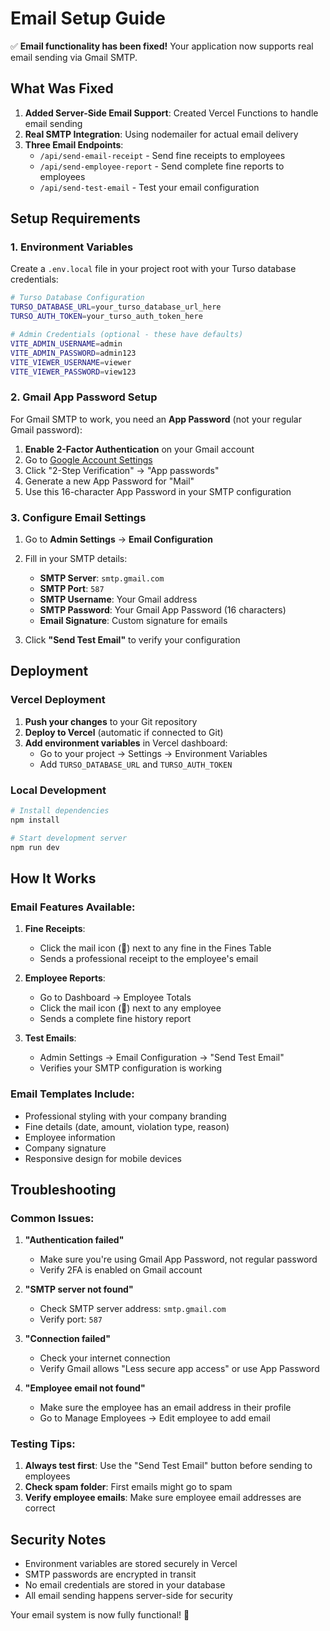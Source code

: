 # Email Setup Guide

✅ **Email functionality has been fixed!** Your application now supports real email sending via Gmail SMTP.

## What Was Fixed

1. **Added Server-Side Email Support**: Created Vercel Functions to handle email sending
2. **Real SMTP Integration**: Using nodemailer for actual email delivery
3. **Three Email Endpoints**:
   - `/api/send-email-receipt` - Send fine receipts to employees
   - `/api/send-employee-report` - Send complete fine reports to employees
   - `/api/send-test-email` - Test your email configuration

## Setup Requirements

### 1. Environment Variables

Create a `.env.local` file in your project root with your Turso database credentials:

```bash
# Turso Database Configuration
TURSO_DATABASE_URL=your_turso_database_url_here
TURSO_AUTH_TOKEN=your_turso_auth_token_here

# Admin Credentials (optional - these have defaults)
VITE_ADMIN_USERNAME=admin
VITE_ADMIN_PASSWORD=admin123
VITE_VIEWER_USERNAME=viewer
VITE_VIEWER_PASSWORD=view123
```

### 2. Gmail App Password Setup

For Gmail SMTP to work, you need an **App Password** (not your regular Gmail password):

1. **Enable 2-Factor Authentication** on your Gmail account
2. Go to [Google Account Settings](https://myaccount.google.com/apppasswords)
3. Click "2-Step Verification" → "App passwords"
4. Generate a new App Password for "Mail"
5. Use this 16-character App Password in your SMTP configuration

### 3. Configure Email Settings

1. Go to **Admin Settings** → **Email Configuration**
2. Fill in your SMTP details:
   - **SMTP Server**: `smtp.gmail.com`
   - **SMTP Port**: `587`
   - **SMTP Username**: Your Gmail address
   - **SMTP Password**: Your Gmail App Password (16 characters)
   - **Email Signature**: Custom signature for emails

3. Click **"Send Test Email"** to verify your configuration

## Deployment

### Vercel Deployment

1. **Push your changes** to your Git repository
2. **Deploy to Vercel** (automatic if connected to Git)
3. **Add environment variables** in Vercel dashboard:
   - Go to your project → Settings → Environment Variables
   - Add `TURSO_DATABASE_URL` and `TURSO_AUTH_TOKEN`

### Local Development

```bash
# Install dependencies
npm install

# Start development server
npm run dev
```

## How It Works

### Email Features Available:

1. **Fine Receipts**: 
   - Click the mail icon (📧) next to any fine in the Fines Table
   - Sends a professional receipt to the employee's email

2. **Employee Reports**: 
   - Go to Dashboard → Employee Totals
   - Click the mail icon (📧) next to any employee
   - Sends a complete fine history report

3. **Test Emails**: 
   - Admin Settings → Email Configuration → "Send Test Email"
   - Verifies your SMTP configuration is working

### Email Templates Include:
- Professional styling with your company branding
- Fine details (date, amount, violation type, reason)
- Employee information
- Company signature
- Responsive design for mobile devices

## Troubleshooting

### Common Issues:

1. **"Authentication failed"**
   - Make sure you're using Gmail App Password, not regular password
   - Verify 2FA is enabled on Gmail account

2. **"SMTP server not found"**
   - Check SMTP server address: `smtp.gmail.com`
   - Verify port: `587`

3. **"Connection failed"**
   - Check your internet connection
   - Verify Gmail allows "Less secure app access" or use App Password

4. **"Employee email not found"**
   - Make sure the employee has an email address in their profile
   - Go to Manage Employees → Edit employee to add email

### Testing Tips:

1. **Always test first**: Use the "Send Test Email" button before sending to employees
2. **Check spam folder**: First emails might go to spam
3. **Verify employee emails**: Make sure employee email addresses are correct

## Security Notes

- Environment variables are stored securely in Vercel
- SMTP passwords are encrypted in transit
- No email credentials are stored in your database
- All email sending happens server-side for security

Your email system is now fully functional! 🎉
